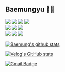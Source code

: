 <!--
**Baemung/Baemung** is a ✨ _special_ ✨ repository because its `README.md` (this file) appears on your GitHub profile.
-->

## Baemungyu 👨‍💻

<div>
  
<img src="https://img.shields.io/badge/R-276DC3?style=flat-square&logo=R&logoColor=white"/></a>
<img src="https://img.shields.io/badge/Python-3766AB?style=flat-square&logo=Python&logoColor=white"/></a>
<img src="https://img.shields.io/badge/Opencv-5C3EE8?style=flat-square&logo=Opencv&logoColor=white"/></a>
<img src="https://img.shields.io/badge/Tensorflow-FF6F00?style=flat-square&logo=Tensorflow&logoColor=white"/></a>
<br>
<img src="https://img.shields.io/badge/.Net-512BD4?style=flat-square&logo=.Net&logoColor=white"/></a>
<img src="https://img.shields.io/badge/Arduino-00979D?style=flat-square&logo=Arduino&logoColor=white"/></a>
<img src="https://img.shields.io/badge/Raspberrypi-A22846?style=flat-square&logo=Raspberrypi&logoColor=white"/></a>
<br>
<img src="https://img.shields.io/badge/PostgreSQL-4169E1?style=flat-square&logo=PostgreSQL&logoColor=white"/></a>
<img src="https://img.shields.io/badge/MariaDB-003545?style=flat-square&logo=MariaDB&logoColor=white"/></a>
<img src="https://img.shields.io/badge/MS Server-CC2927?style=flat-square&logo=Microsoft SQL Server&logoColor=white"/></a>

</div>

[![Baemung's github stats](https://github-readme-stats.vercel.app/api?username=Baemung)](https://github.com/anuraghazra/github-readme-stats)

<div>
  
  [![Velog's GitHub stats](https://velog-readme-stats.vercel.app/api?name=bae_mung)](https://github.com/eungyeole/velog-readme-stats)

</div>


<div>
  
  [![Gmail Badge](https://img.shields.io/badge/Gmail-d14836?style=flat-square&logo=Gmail&logoColor=white&link=mailto:anvo930524@gmail.com)](mailto:anvo930524@gmail.com)
  
</div>
